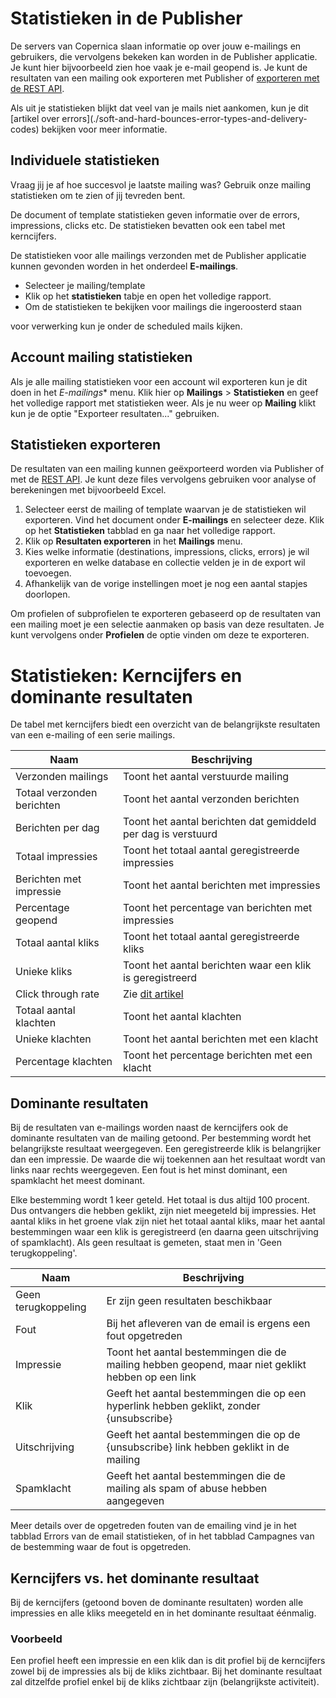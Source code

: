 # Statistieken in de Publisher
De servers van Copernica slaan informatie op over jouw e-mailings en
gebruikers, die vervolgens bekeken kan worden in de Publisher applicatie. Je
kunt hier bijvoorbeeld zien hoe vaak je e-mail geopend is. Je kunt de
resultaten van een mailing ook exporteren met Publisher of
[exporteren met de REST API](./rest-get-logfiles-names).

Als uit je statistieken blijkt dat veel van je mails niet aankomen, kun je
dit [artikel over errors](./soft-and-hard-bounces-error-types-and-delivery-
codes) bekijken voor meer informatie.

## Individuele statistieken
Vraag jij je af hoe succesvol je laatste mailing was? Gebruik onze mailing
statistieken om te zien of jij tevreden bent.

De document of template statistieken geven informatie over de errors,
impressions, clicks etc. De statistieken bevatten ook een tabel met
kerncijfers.

De statistieken voor alle mailings verzonden met de Publisher applicatie kunnen
gevonden worden in het onderdeel **E-mailings**.

-   Selecteer je mailing/template
-   Klik op het **statistieken** tabje en open het volledige rapport.
-   Om de statistieken te bekijken voor mailings die ingeroosterd staan

voor verwerking kun je onder de scheduled mails kijken.

## Account mailing statistieken
Als je alle mailing statistieken voor een account wil exporteren kun je
dit doen in het *E-mailings** menu. Klik hier op **Mailings** >
**Statistieken** en geef het volledige rapport met statistieken weer. Als je nu
weer op **Mailing** klikt kun je de optie "Exporteer resultaten..." gebruiken.

## Statistieken exporteren
De resultaten van een mailing kunnen geëxporteerd worden via Publisher of
met de [REST API](./rest-api). Je kunt deze files vervolgens gebruiken
voor analyse of berekeningen met bijvoorbeeld Excel.

1.  Selecteer eerst de mailing of template waarvan je de statistieken wil
    exporteren. Vind het document onder **E-mailings** en selecteer deze.
    Klik op het **Statistieken** tabblad en ga naar het volledige rapport.
2.  Klik op **Resultaten exporteren** in het **Mailings** menu.
3.  Kies welke informatie (destinations, impressions, clicks,
    errors) je wil exporteren en welke database en collectie velden je
    in de export wil toevoegen.
4.  Afhankelijk van de vorige instellingen moet je nog een aantal stapjes
    doorlopen.

Om profielen of subprofielen te exporteren gebaseerd op de resultaten
van een mailing moet je een selectie aanmaken op basis van deze resultaten.
Je kunt vervolgens onder **Profielen** de optie vinden om deze te exporteren.

# Statistieken: Kerncijfers en dominante resultaten
De tabel met kerncijfers biedt een overzicht van de belangrijkste
resultaten van een e-mailing of een serie mailings.

| Naam                          | Beschrijving                                                  |
|-------------------------------|---------------------------------------------------------------|
| Verzonden mailings            | Toont het aantal verstuurde mailing                           |
| Totaal verzonden berichten    | Toont het aantal verzonden berichten                          |
| Berichten per dag             | Toont het aantal berichten dat gemiddeld per dag is verstuurd |
| Totaal impressies             | Toont het totaal aantal geregistreerde impressies             |
| Berichten met impressie       | Toont het aantal berichten met impressies                     |
| Percentage geopend            | Toont het percentage van berichten met impressies             |
| Totaal aantal kliks           | Toont het totaal aantal geregistreerde kliks                  |
| Unieke kliks                  | Toont het aantal berichten waar een klik is geregistreerd     |
| Click through rate            | Zie [dit artikel](./statistics-ctr)                           |
| Totaal aantal klachten        | Toont het aantal klachten                                     |
| Unieke klachten               | Toont het aantal berichten met een klacht                     |
| Percentage klachten           | Toont het percentage berichten met een klacht                 |

## Dominante resultaten
Bij de resultaten van e-mailings worden naast de kerncijfers ook de dominante
resultaten van de mailing getoond. Per bestemming wordt het belangrijkste
resultaat weergegeven. Een geregistreerde klik is belangrijker dan een
impressie. De waarde die wij toekennen aan het resultaat wordt van links naar
rechts weergegeven. Een fout is het minst dominant, een spamklacht het meest
dominant.

Elke bestemming wordt 1 keer geteld. Het totaal is dus altijd 100 procent. Dus
ontvangers die hebben geklikt, zijn niet meegeteld bij impressies. Het aantal
kliks in het groene vlak zijn niet het totaal aantal kliks, maar het aantal
bestemmingen waar een klik is geregistreerd (en daarna geen uitschrijving of
spamklacht). Als geen resultaat is gemeten, staat men in 'Geen terugkoppeling'.

| Naam                  | Beschrijving                                                                                      |
|-----------------------|---------------------------------------------------------------------------------------------------|
| Geen terugkoppeling   | Er zijn geen resultaten beschikbaar                                                               |
| Fout                  | Bij het afleveren van de email is ergens een fout opgetreden                                      |
| Impressie             | Toont het aantal bestemmingen die de mailing hebben geopend, maar niet geklikt hebben op een link |
| Klik                  | Geeft het aantal bestemmingen die op een hyperlink hebben geklikt, zonder {unsubscribe}           |
| Uitschrijving         | Geeft het aantal bestemmingen die op de {unsubscribe} link hebben geklikt in de mailing           |
| Spamklacht            | Geeft het aantal bestemmingen die de mailing als spam of abuse hebben aangegeven                  |

Meer details over de opgetreden fouten van de emailing vind je in het tabblad
Errors van de email statistieken, of in het tabblad Campagnes van de bestemming
waar de fout is opgetreden.

## Kerncijfers vs. het dominante resultaat
Bij de kerncijfers (getoond boven de dominante resultaten) worden alle
impressies en alle kliks meegeteld en in het dominante resultaat éénmalig.

### Voorbeeld
Een profiel heeft een impressie en een klik dan is dit profiel bij de
kerncijfers zowel bij de impressies als bij de kliks zichtbaar. Bij het
dominante resultaat zal ditzelfde profiel enkel bij de kliks zichtbaar zijn
(belangrijkste activiteit).
